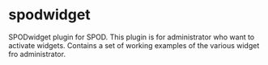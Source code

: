 # spodwidget
SPODwidget plugin for SPOD. This plugin is for administrator who want to activate widgets. Contains a set of working examples of the various widget fro administrator.
